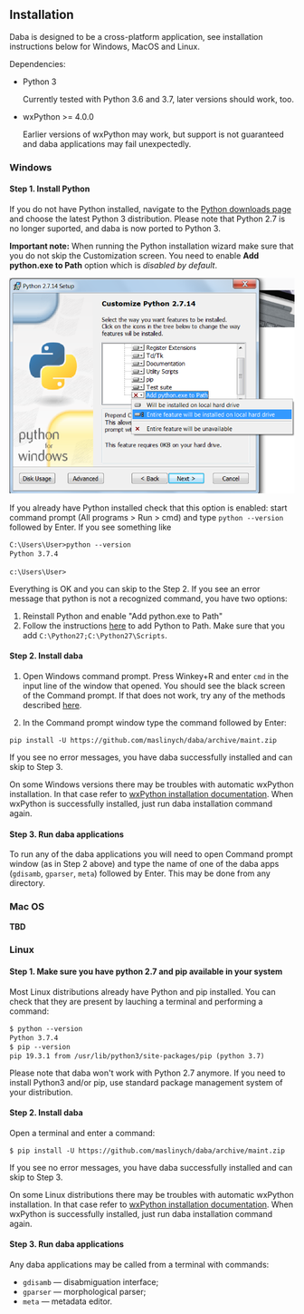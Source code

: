 ## Installation

Daba is designed to be a cross-platform application, see installation
instructions below for Windows, MacOS and Linux.

Dependencies: 

* Python 3
 
  Currently tested with Python 3.6 and 3.7, later versions should work, too.

* wxPython >= 4.0.0 
 
  Earlier versions of wxPython may work, but support is not
  guaranteed and daba applications may fail unexpectedly.

### Windows

#### Step 1. Install Python

If you do not have Python installed, navigate to the [Python
   downloads page](https://www.python.org/downloads/windows/) and
   choose the latest Python 3 distribution. Please note that Python 2.7 
   is no longer suported, and daba is now ported to Python 3.
   
**Important note:** When running the Python installation wizard make
sure that you do not skip the Customization screen. You need to enable
**Add python.exe to Path** option which is *disabled by default*. 

![Customize python screen](./python-path.png)

If you already have Python installed check that this option is
enabled: start command prompt (All programs > Run > cmd) and type 
`python --version` followed by Enter. If you see something like 

```
C:\Users\User>python --version
Python 3.7.4

c:\Users\User>
```

Everything is OK and you can skip to the Step 2. If you see an
error message that python is not a recognized command, you have two
options: 

1. Reinstall Python and enable "Add python.exe to Path"
2. Follow the instructions
   [here](https://stackoverflow.com/questions/6318156/adding-python-path-on-windows-7#6318188)
   to add Python to Path. Make sure that you add `C:\Python27;C:\Python27\Scripts`.
   
#### Step 2. Install daba

1. Open Windows command prompt. Press Winkey+R and enter `cmd` in the
   input line of the window that opened. You should see the black
   screen of the Command prompt. If that does not work, try any of the
   methods described
   [here](https://www.lifewire.com/how-to-open-command-prompt-2618089). 
   
2. In the Command prompt window type the command followed by Enter:

```
pip install -U https://github.com/maslinych/daba/archive/maint.zip
```

If you see no error messages, you have daba successfully installed and
can skip to Step 3.

On some Windows versions there may be troubles with automatic wxPython
installation. In that case refer to [wxPython installation
documentation](https://www.wxpython.org/pages/downloads/). 
When wxPython is successfully installed, just run daba installation
command again.

#### Step 3. Run daba applications

To run any of the daba applications you will need to open Command
prompt window (as in Step 2 above) and type the name of one of the
daba apps (`gdisamb`, `gparser`, `meta`) followed by Enter. This may
be done from any directory.



### Mac OS

**TBD**

### Linux

#### Step 1. Make sure you have python 2.7 and pip available in your system

Most Linux distributions already have Python and pip installed. You
can check that they are present by lauching a terminal and performing
a command:

```
$ python --version
Python 3.7.4
$ pip --version
pip 19.3.1 from /usr/lib/python3/site-packages/pip (python 3.7)
```

Please note that daba won't work with Python 2.7 anymore. If you need to
install Python3 and/or pip, use standard package management system of
your distribution. 

#### Step 2. Install daba

Open a terminal and enter a command:

```
$ pip install -U https://github.com/maslinych/daba/archive/maint.zip
```

If you see no error messages, you have daba successfully installed and
can skip to Step 3.

On some Linux distributions there may be troubles with automatic
wxPython installation. In that case refer to [wxPython installation
documentation](https://www.wxpython.org/pages/downloads/).  When
wxPython is successfully installed, just run daba installation command
again.

#### Step 3. Run daba applications

Any daba applications may be called from a terminal with commands: 

* `gdisamb` — disabmiguation interface;
* `gparser` — morphological parser;
* `meta` — metadata editor.


